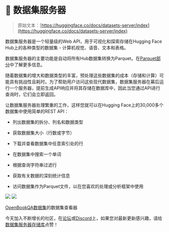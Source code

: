 # 🤗 数据集服务器

> 原始文本：[https://huggingface.co/docs/datasets-server/index](https://huggingface.co/docs/datasets-server/index)

数据集服务器是一个轻量级的Web API，用于可视化和探索存储在Hugging Face Hub上的各种类型的数据集 - 计算机视觉、语音、文本和表格。

数据集服务器的主要功能是自动将所有Hub数据集转换为Parquet。在[Parquet部分](./parquet)中了解更多信息。

随着数据集的增大和数据类型的丰富，预处理这些数据集的成本（存储和计算）可能具有挑战性且耗时。为了帮助用户访问这些现代数据集，数据集服务器在幕后运行一个服务器，提前生成API响应并将其存储在数据库中，因此当您通过API进行查询时，它们会立即返回。

让数据集服务器处理繁重的工作，这样您就可以在Hugging Face上的30,000多个数据集中使用简单的REST API：

+   列出数据集的拆分、列名和数据类型

+   获取数据集大小（行数或字节）

+   下载并查看数据集中任意索引处的行

+   在数据集中搜索一个单词

+   根据查询字符串过滤行

+   获取有关数据的深刻统计信息

+   访问数据集作为Parquet文件，以在您喜欢的处理或分析框架中使用

![](../Images/14fe7f6fbf289784fc357e7928a0488c.png) ![](../Images/c8c5a03c962dc340de67029f3b1741b0.png)

[OpenBookQA数据集](https://huggingface.co/datasets/openbookqa)的数据集查看器

今天加入不断增长的社区，在[论坛](https://discuss.huggingface.co/)或[Discord](https://discord.com/invite/JfAtkvEtRb)上，如果您对最新更新感兴趣，请给[数据集服务器存储库](https://github.com/huggingface/datasets-server)点赞！

